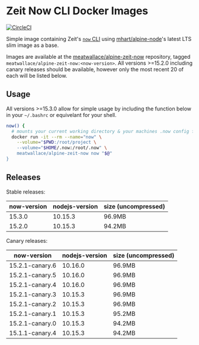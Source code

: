 # Zeit Now CLI Docker Images

[![CircleCI](https://circleci.com/gh/meatwallace/alpine-zeit-now.svg?style=svg)](https://circleci.com/gh/meatwallace/alpine-zeit-now)

Simple image containing Zeit's [`now` CLI](https://github.com/zeit/now-cli)
using [mhart/alpine-node](https://github.com/mhart/alpine-node)'s latest LTS
slim image as a base.

Images are available at the
[meatwallace/alpine-zeit-now](https://hub.docker.com/r/meatwallace/alpine-zeit-now)
repository, tagged `meatwallace/alpine-zeit-now:<now-version>`. All versions
\>=15.2.0 including canary releases should be available, however only the most
recent 20 of each will be listed below.

## Usage

All versions \>=15.3.0 allow for simple usage by including the function below
in your `~/.bashrc` or equivelant for your shell.

```sh
now() {
  # mounts your current working directory & your machines .now config folder
  docker run -it --rm --name="now" \
    --volume="$PWD:/root/project \
    --volume="$HOME/.now:/root/.now" \
    meatwallace/alpine-zeit-now now "$@"
}
```

## Releases

Stable releases:

| now-version     | nodejs-version | size (uncompressed) |
|-----------------|----------------|---------------------|
| 15.3.0          | 10.15.3        | 96.9MB              |
| 15.2.0          | 10.15.3        | 94.2MB              |

Canary releases:

| now-version     | nodejs-version | size (uncompressed) |
|-----------------|----------------|---------------------|
| 15.2.1-canary.6 | 10.16.0        | 96.9MB              |
| 15.2.1-canary.5 | 10.16.0        | 96.9MB              |
| 15.2.1-canary.4 | 10.16.0        | 96.9MB              |
| 15.2.1-canary.3 | 10.15.3        | 96.9MB              |
| 15.2.1-canary.2 | 10.15.3        | 96.9MB              |
| 15.2.1-canary.1 | 10.15.3        | 95.2MB              |
| 15.2.1-canary.0 | 10.15.3        | 94.2MB              |
| 15.1.1-canary.4 | 10.15.3        | 94.2MB              |
